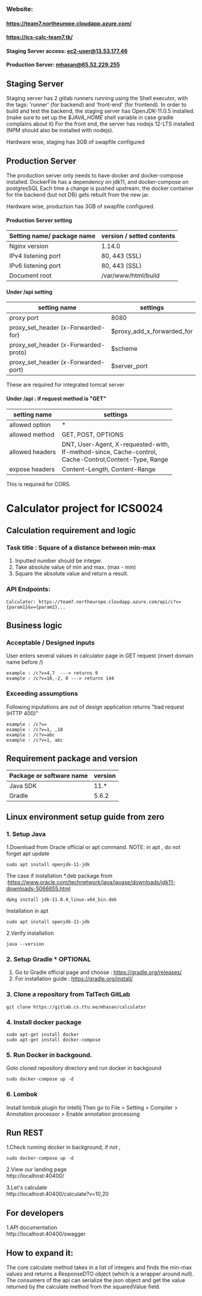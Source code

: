 ### Website: 
#### https://team7.northeurope.cloudapp.azure.com/
#### https://ics-calc-team7.tk/

####  Staging Server access: ec2-user@13.53.177.46
####  Production Server: mhasan@65.52.229.255 

## Staging Server
Staging server has 2 gitlab runners running using the Shell executor, with the tags: 'runner' (for backend)  and 'front-end' (for frontend).
In order to build and test the backend, the staging server has OpenJDK-11.0.5 installed. (make sure to set up the _$JAVA_HOME_ shell variable in case gradle complains about it)
For the front end, the server has nodejs 12-LTS installed (NPM should also be installed with nodejs).

Hardware wise, staging has 3GB of swapfile configured

## Production Server
The production server only needs to have docker and docker-compose installed. DockerFile has a dependency on jdk11, and docker-compose on postgresSQL
Each time a change is pushed upstream, the docker container for the backend (but not DB) gets rebuilt from the new jar.

Hardware wise, production has 3GB of swapfile configured.

#### Production Server setting  ####
| Setting name/ package name | version / setted contents |
| -------------------------| ------- |
| Nginx version| 1.14.0
| IPv4 listening port| 80, 443 (SSL)
| IPv6 listening port| 80, 443 (SSL)
| Document root  | /var/www/html/build

#### Under /api setting ####  
| setting name | settings |
| -------------------------| ------- |
| proxy port  | 8080
| proxy_set_header (x-Forwarded-for)  |$proxy_add_x_forwarded_for 
| proxy_set_header (x-Forwarded-proto)  |$scheme
| proxy_set_header (x-Forwarded-port)  |$server_port
These are required for integrated tomcat server

#### Under /api : if request method is "GET"  ####
| setting name | settings |
| -------------------------| ------- |
| allowed option  | *
| allowed method | GET, POST, OPTIONS
| allowed headers | DNT, User-Agent,  X-requested-with, <br> If-method-since,   Cache-control, <br> Cache-Control,Content-Type, Range
| expose headers  | Content-Length, Content-Range
This is required for CORS.

# **Calculator project for ICS0024**
## Calculation requirement and logic
### Task title : Square of a distance between min-max
1. Inputted number should be integer.
2. Take absolute value of min and max. (max - min)
3. Square the absolute value and return a result.  

### API Endpoints:
    Calculator: https://team7.northeurope.cloudapp.azure.com/api/c?v={param1}&v={param2}...

         
## Business logic    
### Acceptable / Designed inputs
User enters several values in calculator page in GET request (insert domain name before /)

    example : /c?v=4,7  ---> returns 9  
    example : /c?v=10,-2, 0 ---> returns 144  


### Exceeding assumptions
Following inputations are out of design application returns "bad request (HTTP 400)"  
    
    example : /c?v=  
    example : /c?v=1, ,10  
    example : /c?v=abc  
    example : /c?v=1, abc



## Requirement package and version
| Package or software name | version |
| -------------------------| ------- |
| Java SDK|                   11.*
| Gradle  |                  5.6.2

## Linux environment setup guide from zero
### 1. Setup Java 
1.Download from Oracle official or apt command. NOTE: in apt , do not forget apt update  
```
sudo apt install openjdk-11-jdk
```
The case if installation *.deb package from :https://www.oracle.com/technetwork/java/javase/downloads/jdk11-downloads-5066655.html
```
dpkg install jdk-11.0.4_linux-x64_bin.deb
```
   Installation in apt 
```
sudo apt install openjdk-11-jdk
```
2.Verify installation 
```
java --version
```

### 2. Setup Gradle * OPTIONAL
1. Go to Gradle official page and choose : https://gradle.org/releases/
2. For installation guide : https://gradle.org/install/


### 3. Clone a repository from TalTech GitLab 
```
git clone https://gitlab.cs.ttu.ee/mhasan/calculator
```
### 4. Install docker package
```
sudo apt-get install docker
sudo apt-get install docker-compose
```
### 5. Run Docker in backgound.
Goto cloned repository directory and run docker in backgound
```
sudo docker-compose up -d
```

### 6. Lombok
Install lombok plugin for intellij
Then go to File > Setting > Compiler > Annotation processor > Enable annotation processing


## Run REST 
1.Check running docker in background, if not , 
```
sudo docker-compose up -d
```

2.View our landing page   
http://localhost:40400/


3.Let's calculate   
http://localhost:40400/calculate?v=10,20



## For developers 

1.API documentation  
http://localhost:40400/swagger


## How to expand it:
The core calculate method takes in a list of integers and finds the min-max values 
and returns a ResponseDTO object (which is a wrapper around null).
The consumers of the api can serialize the json object and get the value returned 
by the calculate method from the squaredValue field.

